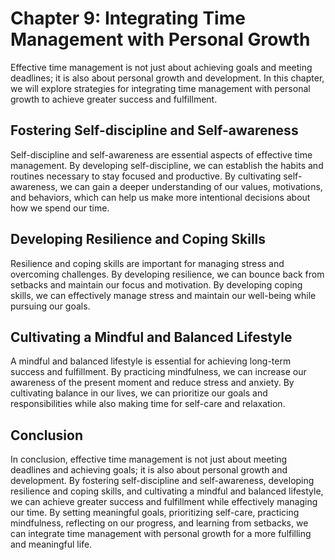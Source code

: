 Chapter 9: Integrating Time Management with Personal Growth
===========================================================

Effective time management is not just about achieving goals and meeting deadlines; it is also about personal growth and development. In this chapter, we will explore strategies for integrating time management with personal growth to achieve greater success and fulfillment.

Fostering Self-discipline and Self-awareness
--------------------------------------------

Self-discipline and self-awareness are essential aspects of effective time management. By developing self-discipline, we can establish the habits and routines necessary to stay focused and productive. By cultivating self-awareness, we can gain a deeper understanding of our values, motivations, and behaviors, which can help us make more intentional decisions about how we spend our time.

Developing Resilience and Coping Skills
---------------------------------------

Resilience and coping skills are important for managing stress and overcoming challenges. By developing resilience, we can bounce back from setbacks and maintain our focus and motivation. By developing coping skills, we can effectively manage stress and maintain our well-being while pursuing our goals.

Cultivating a Mindful and Balanced Lifestyle
--------------------------------------------

A mindful and balanced lifestyle is essential for achieving long-term success and fulfillment. By practicing mindfulness, we can increase our awareness of the present moment and reduce stress and anxiety. By cultivating balance in our lives, we can prioritize our goals and responsibilities while also making time for self-care and relaxation.

Conclusion
----------

In conclusion, effective time management is not just about meeting deadlines and achieving goals; it is also about personal growth and development. By fostering self-discipline and self-awareness, developing resilience and coping skills, and cultivating a mindful and balanced lifestyle, we can achieve greater success and fulfillment while effectively managing our time. By setting meaningful goals, prioritizing self-care, practicing mindfulness, reflecting on our progress, and learning from setbacks, we can integrate time management with personal growth for a more fulfilling and meaningful life.


